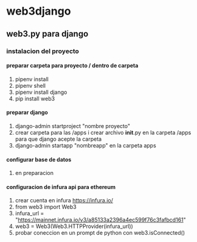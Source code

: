 # web3django
## web3.py para django 
### instalacion del proyecto 

#### preparar carpeta para proyecto / dentro de carpeta 
1. pipenv install
2. pipenv shell 
3. pipenv install django 
4. pip install web3 

#### preparar django 
1. django-admin startproject "nombre proyecto"
2. crear carpeta para las /apps i crear archivo __init__.py en la carpeta /apps para que django acepte la carpeta
3. django-admin startapp "nombreapp" en la carpeta apps

#### configurar base de datos 
1. en preparacion 



#### configuracion de infura api para ethereum
1. crear cuenta en infura https://infura.io/
2. from web3 import Web3 
3. infura_url = "https://mainnet.infura.io/v3/a85133a2396a4ec599f76c3fafbcd161"
4. web3 = Web3(Web3.HTTPProvider(infura_url))
5. probar coneccion en un prompt de python con web3.isConnected()
